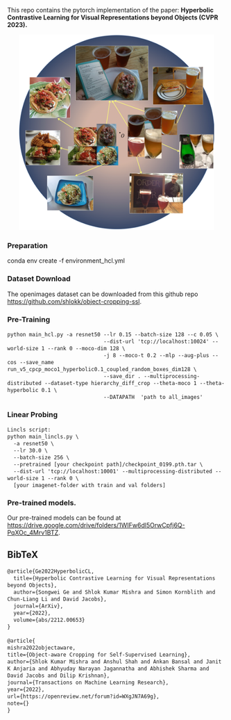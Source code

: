 This repo contains the pytorch implementation of the paper: **Hyperbolic Contrastive Learning for Visual Representations beyond Objects (CVPR 2023).**

<p align="center">
  <img src="teaser_hyperbolic.png" width="450" title="hover text">
</p>

### Preparation
conda env create -f environment_hcl.yml

### Dataset Download

The openimages dataset can be downloaded from this github repo https://github.com/shlokk/object-cropping-ssl.

###  Pre-Training

```
python main_hcl.py -a resnet50 --lr 0.15 --batch-size 128 --c 0.05 \
                               --dist-url 'tcp://localhost:10024' --world-size 1 --rank 0 --moco-dim 128 \
                               -j 8 --moco-t 0.2 --mlp --aug-plus --cos --save_name run_v5_cpcp_moco1_hyperbolic0.1_coupled_random_boxes_dim128 \
                               --save_dir . --multiprocessing-distributed --dataset-type hierarchy_diff_crop --theta-moco 1 --theta-hyperbolic 0.1 \
                               --DATAPATH  'path to all_images' 
```

###  Linear Probing
```
Lincls script:
python main_lincls.py \
  -a resnet50 \
  --lr 30.0 \
  --batch-size 256 \
  --pretrained [your checkpoint path]/checkpoint_0199.pth.tar \
  --dist-url 'tcp://localhost:10001' --multiprocessing-distributed --world-size 1 --rank 0 \
  [your imagenet-folder with train and val folders]
```

### Pre-trained models.
Our pre-trained models can be found at https://drive.google.com/drive/folders/1WIFw6dl5OrwCpfj6Q-PqXOc_4Mrv1BTZ.


## BibTeX

```
@article{Ge2022HyperbolicCL,
  title={Hyperbolic Contrastive Learning for Visual Representations beyond Objects},
  author={Songwei Ge and Shlok Kumar Mishra and Simon Kornblith and Chun-Liang Li and David Jacobs},
  journal={ArXiv},
  year={2022},
  volume={abs/2212.00653}
}

@article{
mishra2022objectaware,
title={Object-aware Cropping for Self-Supervised Learning},
author={Shlok Kumar Mishra and Anshul Shah and Ankan Bansal and Janit K Anjaria and Abhyuday Narayan Jagannatha and Abhishek Sharma and David Jacobs and Dilip Krishnan},
journal={Transactions on Machine Learning Research},
year={2022},
url={https://openreview.net/forum?id=WXgJN7A69g},
note={}
}
```
